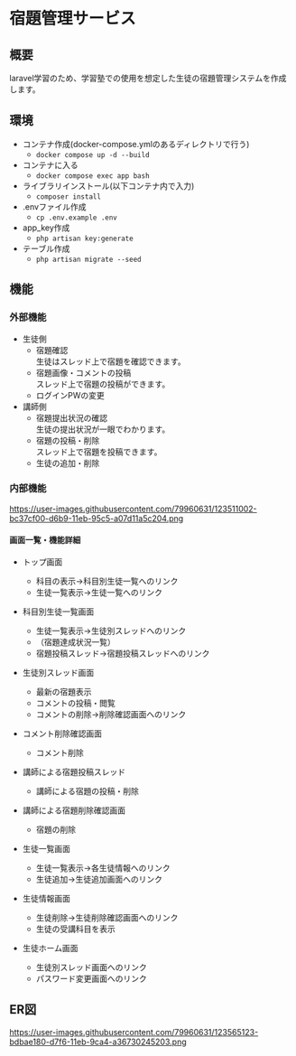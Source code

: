 # 宿題管理サービス  

## 概要  
laravel学習のため、学習塾での使用を想定した生徒の宿題管理システムを作成します。  

## 環境  
- コンテナ作成(docker-compose.ymlのあるディレクトリで行う)  
  - `docker compose up -d --build` 
- コンテナに入る  
  - `docker compose exec app bash`
- ライブラリインストール(以下コンテナ内で入力)  
  - `composer install`  
- .envファイル作成  
  - `cp .env.example .env`
- app_key作成  
  - `php artisan key:generate`    
- テーブル作成  
  - `php artisan migrate --seed`  

## 機能
### 外部機能
- 生徒側
  - 宿題確認  
    生徒はスレッド上で宿題を確認できます。  
  - 宿題画像・コメントの投稿  
    スレッド上で宿題の投稿ができます。  
  - ログインPWの変更  
- 講師側
  - 宿題提出状況の確認  
    生徒の提出状況が一眼でわかります。
  - 宿題の投稿・削除  
    スレッド上で宿題を投稿できます。
  - 生徒の追加・削除  
  
### 内部機能
https://user-images.githubusercontent.com/79960631/123511002-bc37cf00-d6b9-11eb-95c5-a07d11a5c204.png

#### 画面一覧・機能詳細
- トップ画面
  - 科目の表示→科目別生徒一覧へのリンク
  - 生徒一覧表示→生徒一覧へのリンク


- 科目別生徒一覧画面
  - 生徒一覧表示→生徒別スレッドへのリンク
  - （宿題達成状況一覧）
  - 宿題投稿スレッド→宿題投稿スレッドへのリンク


- 生徒別スレッド画面
  - 最新の宿題表示
  - コメントの投稿・閲覧
  - コメントの削除→削除確認画面へのリンク


- コメント削除確認画面
  - コメント削除


- 講師による宿題投稿スレッド
  - 講師による宿題の投稿・削除


- 講師による宿題削除確認画面
  - 宿題の削除


- 生徒一覧画面
  - 生徒一覧表示→各生徒情報へのリンク
  - 生徒追加→生徒追加画面へのリンク


- 生徒情報画面
  - 生徒削除→生徒削除確認画面へのリンク
  - 生徒の受講科目を表示


- 生徒ホーム画面
  - 生徒別スレッド画面へのリンク
  - パスワード変更画面へのリンク

## ER図  
https://user-images.githubusercontent.com/79960631/123565123-bdbae180-d7f6-11eb-9ca4-a36730245203.png